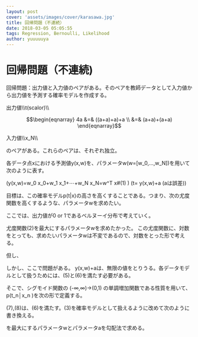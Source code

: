 ```yaml
---
layout: post
cover: 'assets/images/cover/karasawa.jpg'
title: 回帰問題（不連続）
date: 2018-03-05 05:05:55
tags: Regression, Bernoulli, Likelihood
author: yuuuuuya
---
```


<script type="text/javascript" src="https://yuuuuuya.github.io/js/MathJax/MathJax.js?config=TeX-MML-AM_HTMLorMML"></script>

<h1>回帰問題（不連続)</h1>

<p>回帰問題：出力値と入力値のペアがある。そのペアを教師データとして入力値から出力値を予測する確率モデルを作成する。</p>

<p>出力値\\t(scalor)\\</p>

```math
\begin{eqnarray}
4a &=& ((a+a)+a)+a \\
&=& (a+a)+(a+a)
\end{eqnarray}
```

<p>入力値\\x_N\\</p>

<p>のペアがある。これらのペアは、それぞれ独立。</p>

<p>各データ点xにおける予測値y(x,w)を、パラメータw(w=[w_0,…,w_N])を用いて次のように表す。</p>

(y(x,w)=w_0 x_0+w_1 x_1+⋯+w_N x_N=w^T x#(1) )
(t= y(x,w)+a  (aは誤差))

<p>目標は、この確率モデルp(t|x)の高さを高くすることである。つまり、次の尤度関数を高くするような、パラメータwを求めたい。</p>

<p>ここでは、出力値が0 or 1であるベルヌーイ分布で考えていく。</p>
<p>尤度関数(2)を最大にするパラメータwを求めたかった。
この尤度関数に、対数をとっても、求めたいパラメータwは不変であるので、対数をとった形で考える。</p>

<p>但し、</p>

<p>しかし、ここで問題がある。
y(x,w)+aは、無限の値をとりうる。各データモデルとして扱うためには、(5)と(6)を満たす必要がある。</p>

<p>そこで、シグモイド関数の (-∞,∞)→(0,1) の単調増加関数である性質を用いて、p(t_n│x_n )を次の形で定義する。</p>
<p>(7),(8)は、(6)を満たす。(3)を確率モデルとして扱えるように改めて次のように書き換える。</p>


<p>を最大にするパラメータwとパラメータaを勾配法で求める。</p>
<p></p>
<p></p>
<p></p>
<p></p>
